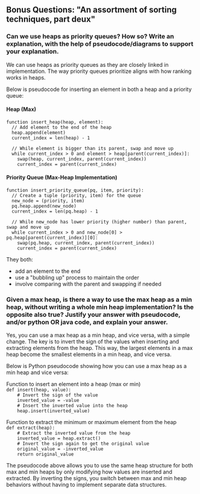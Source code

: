 ## Bonus Questions: "An assortment of sorting techniques, part deux"

### Can we use heaps as priority queues? How so? Write an explanation, with the help of pseudocode/diagrams to support your explanation.

We can use heaps as priority queues as they are closely linked in implementation. The way priority queues prioritize aligns with how ranking works in heaps.

Below is pseudocode for inserting an element in both a heap and a priority queue:

#### Heap (Max)
`function insert_heap(heap, element):`      
`  // Add element to the end of the heap`     
`  heap.append(element)`    
`  current_index = len(heap) - 1`    

`  // While element is bigger than its parent, swap and move up`    
`  while current_index > 0 and element > heap[parent(current_index)]:`    
`    swap(heap, current_index, parent(current_index))`    
`    current_index = parent(current_index)`    

#### Priority Queue (Max-Heap Implementation)
`function insert_priority_queue(pq, item, priority):`   
`  // Create a tuple (priority, item) for the queue`   
`  new_node = (priority, item)`   
`  pq.heap.append(new_node)`   
`  current_index = len(pq.heap) - 1`   

`  // While new_node has lower priority (higher number) than parent, swap and move up`   
`  while current_index > 0 and new_node[0] > pq.heap[parent(current_index)][0]:`   
`    swap(pq.heap, current_index, parent(current_index))`   
`    current_index = parent(current_index)`   

They both:
- add an element to the end
- use a "bubbling up" process to maintain the order
- involve comparing with the parent and swapping if needed

### Given a max heap, is there a way to use the max heap as a min heap, without writing a whole min heap implementation? Is the opposite also true? Justify your answer with pseudocode, and/or python OR java code, and explain your answer.  

Yes, you can use a max heap as a min heap, and vice versa, with a simple change.
The key is to invert the sign of the values when inserting and extracting elements from the heap. This way, the largest elements in a max heap become the smallest elements in a min heap, and vice versa.

Below is Python pseudocode showing how you can use a max heap as a min heap and vice versa:

Function to insert an element into a heap (max or min)   
`def insert(heap, value):`   
`    # Invert the sign of the value`   
`    inverted_value = -value`   
`    # Insert the inverted value into the heap`   
`    heap.insert(inverted_value)`   

Function to extract the minimum or maximum element from the heap   
`def extract(heap):`   
`    # Extract the inverted value from the heap`   
`    inverted_value = heap.extract()`   
`    # Invert the sign again to get the original value`   
`    original_value = -inverted_value`   
`    return original_value`   

The pseudocode above allows you to use the same heap structure for both max and min heaps by only modifying how values are inserted and extracted. 
By inverting the signs, you switch between max and min heap behaviors without having to implement separate data structures. 
